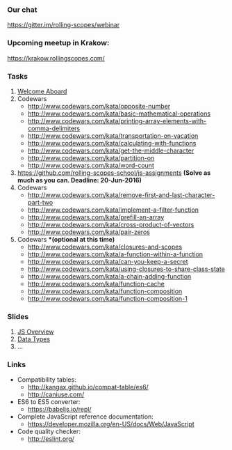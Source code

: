 ### Our chat
https://gitter.im/rolling-scopes/webinar

### Upcoming meetup in Krakow:
https://krakow.rollingscopes.com/

### Tasks
1. [Welcome Aboard](https://github.com/rolling-scopes-school/tasks/blob/webinar/tasks/welcome-aboard.md)
2. Codewars
     - http://www.codewars.com/kata/opposite-number
     - http://www.codewars.com/kata/basic-mathematical-operations
     - http://www.codewars.com/kata/printing-array-elements-with-comma-delimiters
     - http://www.codewars.com/kata/transportation-on-vacation
     - http://www.codewars.com/kata/calculating-with-functions
     - http://www.codewars.com/kata/get-the-middle-character
     - http://www.codewars.com/kata/partition-on
     - http://www.codewars.com/kata/word-count
3. https://github.com/rolling-scopes-school/js-assignments __(Solve as much as you can. Deadline: 20-Jun-2016)__
4. Codewars 
     - http://www.codewars.com/kata/remove-first-and-last-character-part-two
     - http://www.codewars.com/kata/implement-a-filter-function
     - http://www.codewars.com/kata/prefill-an-array
     - http://www.codewars.com/kata/cross-product-of-vectors
     - http://www.codewars.com/kata/pair-zeros
5. Codewars __*(optional at this time)__
     - http://www.codewars.com/kata/closures-and-scopes
     - http://www.codewars.com/kata/a-function-within-a-function
     - http://www.codewars.com/kata/can-you-keep-a-secret
     - http://www.codewars.com/kata/using-closures-to-share-class-state
     - http://www.codewars.com/kata/a-chain-adding-function
     - http://www.codewars.com/kata/function-cache
     - http://www.codewars.com/kata/function-composition
     - http://www.codewars.com/kata/function-composition-1

### Slides
1. [JS Overview](http://dzmitry-varabei.github.io/front-end-course/lecture-1-history/#/)
2. [Data Types](https://docs.google.com/presentation/d/1C1ri0y3tVPgbFSgg2u-ohUzZasT6WlPTB-dViNH1Eyo/embed?slide=id.g657064b7a_2_0)
3. ...

### Links
- Compatibility tables:
  - http://kangax.github.io/compat-table/es6/
  - http://caniuse.com/
- ES6 to ES5 converter:
  - https://babeljs.io/repl/
- Complete JavaScript reference documentation:
  - https://developer.mozilla.org/en-US/docs/Web/JavaScript
- Code quality checker:
  - http://eslint.org/

